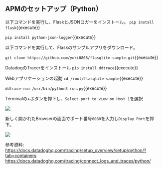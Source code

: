 ## APMのセットアップ（Python）

以下コマンドを実行し、FlaskとJSONロガーをインストール。
`pip install flask`{{execute}}

`pip install python-json-logger`{{execute}}

以下コマンドを実行して、Flaskのサンプルアプリをダウンロード。

`git clone https://github.com/yuki0808/flasqlite-sample.git`{{execute}}

DatadogのTracerをインストール
`pip install ddtrace`{{execute}}

Webアプリケーションの起動
`cd /root/flasqlite-sample`{{execute}}

`ddtrace-run /usr/bin/python3 run.py`{{execute}}

Terminalの+ボタンを押下し、`Select port to view on Host 1`を選択

![](https://p-qkfgo2.t2.n0.cdn.getcloudapp.com/items/rRubbEDo/e49db587-310e-4d08-a436-e5a90d5ceb5c.jpg?v=d4ef05cf0eca0f621ed608914a879a4f)


新しく開かれたBrowserの画面でポート番号`8080`を入力し`Display Port`を押下。

![](https://p-qkfgo2.t2.n0.cdn.getcloudapp.com/items/kpunnyvE/a93e138e-5b43-4453-8188-cac38d305312.jpg?v=d14ea1a84f62b784f03238b9abab643c)

参考資料:
https://docs.datadoghq.com/tracing/setup_overview/setup/python/?tab=containers
https://docs.datadoghq.com/tracing/connect_logs_and_traces/python/
